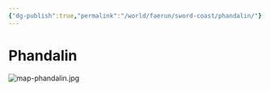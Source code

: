 ```yaml
---
{"dg-publish":true,"permalink":"/world/faerun/sword-coast/phandalin/"}
---
```


# Phandalin



![map-phandalin.jpg](/img/user/Images/map-phandalin.jpg)